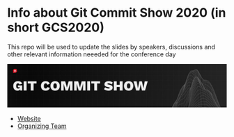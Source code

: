 # Info about Git Commit Show 2020  (in short GCS2020)

This repo will be used to update the slides by speakers, discussions and other relevant information neeeded for the conference day

![Banner Image](https://github.com/Git-Commit-Show/gcs2020/raw/master/banner_left%201500x300 "GCS2020 Banner")

* [Website](http://gitcommit.show/)
* [Organizing Team](http://bit.ly/teamgcs)

